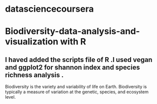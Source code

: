 # datasciencecoursera
# Biodiversity-data-analysis-and-visualization with R
## I haved added the scripts file of R .I used vegan and ggplot2 for shannon index and species richness analysis .
Biodiversity is the variety and variability of life on Earth. Biodiversity is typically a measure of variation at the genetic, species, and ecosystem level. 
